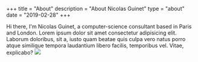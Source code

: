 +++
title = "About"
description = "About Nicolas Guinet"
type = "about"
date = "2019-02-28"
+++

<div> 
Hi there, I'm Nicolas Guinet, a computer-science consultant based in Paris and London.
Lorem ipsum dolor sit amet consectetur adipisicing elit. Laborum doloribus, sit a, iusto quam beatae quis culpa vero natus porro atque similique tempora laudantium libero facilis, temporibus vel. Vitae, explicabo?      
<img src="/images/whoami/avatar.jpg">
</div>



